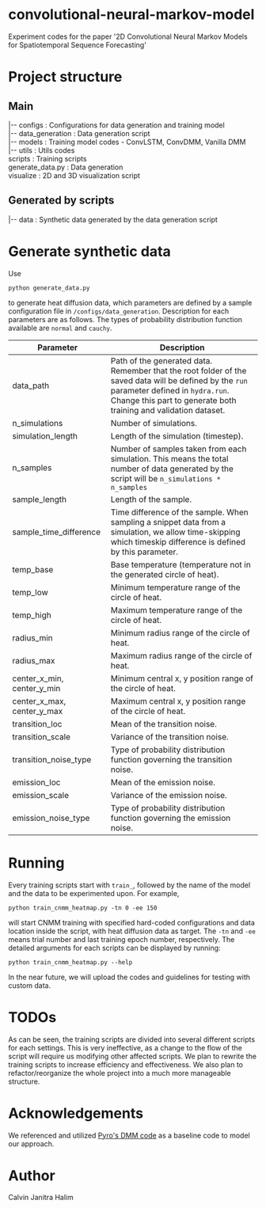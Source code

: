 # convolutional-neural-markov-model
Experiment codes for the paper '2D Convolutional Neural Markov Models for Spatiotemporal Sequence Forecasting'

# Project structure
## Main
|-- configs                  : Configurations for data generation and training model  
|-- data_generation         : Data generation script  
|-- models                  : Training model codes - ConvLSTM, ConvDMM, Vanilla DMM  
|-- utils                   : Utils codes  
scripts                     : Training scripts  
generate_data.py            : Data generation  
visualize                   : 2D and 3D visualization script  

## Generated by scripts
|-- data                    : Synthetic data generated by the data generation script

# Generate synthetic data
Use
```
python generate_data.py
```
to generate heat diffusion data, which parameters are defined by a sample configuration file in ```/configs/data_generation```. Description for each parameters are as follows. The types of probability distribution function available are ```normal``` and ```cauchy```.

| Parameter                  | Description                                                                                                                                                                                                           |
| -------------------------- | --------------------------------------------------------------------------------------------------------------------------------------------------------------------------------------------------------------------- |
| data_path                  | Path of the generated data. Remember that the root folder of the saved data will be defined by the ```run``` parameter defined in ```hydra.run```. Change this part to generate both training and validation dataset. |
| n_simulations              | Number of simulations.                                                                                                                                                                                                |
| simulation_length          | Length of the simulation (timestep).                                                                                                                                                                                  |
| n_samples                  | Number of samples taken from each simulation. This means the total number of data generated by the script will be ```n_simulations * n_samples```                                                                     |
| sample_length              | Length of the sample.                                                                                                                                                                                                 |
| sample_time_difference     | Time difference of the sample. When sampling a snippet data from a simulation, we allow time-skipping which timeskip difference is defined by this parameter.                                                         |
| temp_base                  | Base temperature (temperature not in the generated circle of heat).                                                                                                                                                   |
| temp_low                   | Minimum temperature range of the circle of heat.                                                                                                                                                                      |
| temp_high                  | Maximum temperature range of the circle of heat.                                                                                                                                                                      |
| radius_min                 | Minimum radius range of the circle of heat.                                                                                                                                                                           |
| radius_max                 | Maximum radius range of the circle of heat.                                                                                                                                                                           |
| center_x_min, center_y_min | Minimum central x, y position range of the circle of heat.                                                                                                                                                            |
| center_x_max, center_y_max | Maximum central x, y position range of the circle of heat.                                                                                                                                                            |
| transition_loc             | Mean of the transition noise.                                                                                                                                                                                         |
| transition_scale           | Variance of the transition noise.                                                                                                                                                                                     |
| transition_noise_type      | Type of probability distribution function governing the transition noise.                                                                                                                                             |
| emission_loc               | Mean of the emission noise.                                                                                                                                                                                           |
| emission_scale             | Variance of the emission noise.                                                                                                                                                                                       |
| emission_noise_type        | Type of probability distribution function governing the emission noise.                                                                                                                                               |

# Running
Every training scripts start with ```train_```, followed by the name of the model and the data to be experimented upon. For example,
```
python train_cnmm_heatmap.py -tn 0 -ee 150
``` 
will start CNMM training with specified hard-coded configurations and data location inside the script, with heat diffusion data as target. The ```-tn``` and ```-ee``` means trial number and last training epoch number, respectively. The detailed arguments for each scripts can be displayed by running:
```
python train_cnmm_heatmap.py --help
```

In the near future, we will upload the codes and guidelines for testing with custom data.

# TODOs
As can be seen, the training scripts are divided into several different scripts for each settings. This is very ineffective, as a change to the flow of the script will require us modifying other affected scripts. We plan to rewrite the training scripts to increase efficiency and effectiveness. We also plan to refactor/reorganize the whole project into a much more manageable structure.

# Acknowledgements
We referenced and utilized [Pyro's DMM code](https://pyro.ai/examples/dmm.html) as a baseline code to model our approach.

# Author
Calvin Janitra Halim